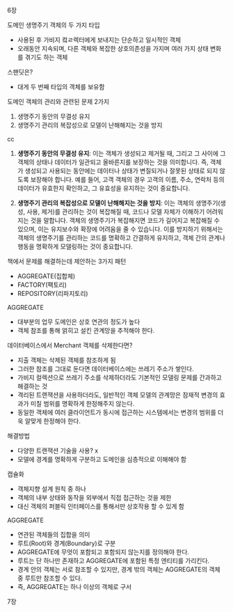6장

도메인 생명주기
객체의 두 가지 타입
- 사용된 후 가비지 컼ㄹ렉터에게 보내지는 단순하고 일시적인 객체
- 오래동안 지속되며, 다른 객체와 복잡한 상호의존성을 가지며 여러 가지 상태 변화를 겪기도 하는 객체

스팬딧은?
- 대게 두 번째 타입의 객체를 보유함

도메인 객체의 관리와 관련된 문제 2가지
1. 생명주기 동안의 무결성 유지
2. 생명주기 관리의 복잡성으로 모델이 난해해지는 것을 방지

cc
1. **생명주기 동안의 무결성 유지**: 이는 객체가 생성되고 제거될 때, 그리고 그 사이에 그 객체의 상태나 데이터가 일관되고 올바른지를 보장하는 것을 의미합니다. 즉, 객체가 생성되고 사용되는 동안에는 데이터나 상태가 변질되거나 잘못된 상태로 되지 않도록 보장해야 합니다. 예를 들어, 고객 객체의 경우 고객의 이름, 주소, 연락처 등의 데이터가 유효한지 확인하고, 그 유효성을 유지하는 것이 중요합니다.
    
2. **생명주기 관리의 복잡성으로 모델이 난해해지는 것을 방지**: 이는 객체의 생명주기(생성, 사용, 제거)를 관리하는 것이 복잡해질 때, 코드나 모델 자체가 이해하기 어려워지는 것을 말합니다. 객체의 생명주기가 복잡해지면 코드가 길어지고 복잡해질 수 있으며, 이는 유지보수와 확장에 어려움을 줄 수 있습니다. 이를 방지하기 위해서는 객체의 생명주기를 관리하는 코드를 명확하고 간결하게 유지하고, 객체 간의 관계나 행동을 명확하게 모델링하는 것이 중요합니다.

책에서 문제를 해결하는데 제안하는 3가지 패턴
- AGGREGATE(집합체)
- FACTORY(팩토리)
- REPOSITORY(리파지토리)


AGGREGATE
- 대부분의 업무 도메인은 상호 연관의 정도가 높다
- 객체 참조를 통해 얽히고 설킨 관계망을 추적해야 한다.

데이터베이스에서 Merchant 객체를 삭제한다면?
- 지출 객체는 삭제된 객체를 참조하게 됨
- 그러한 참조를 그대로 둔다면 데이터베이스에는 쓰레기 주소가 쌓인다.
- 가비지 컬렉션으로 쓰레기 주소를 삭제하더라도 기본적인 모델링 문제를 간과하고 해결하는 것
- 격리된 트랜잭션을 사용하더라도, 일반적인 객체 모델의 관계망은 잠재적 변경의 효과가 미칠 범위를 명확하게 한정해주지 않는다.
- 동일한 객체에 여러 클라이언트가 동시에 접근하는 시스템에서는 변경의 범위를 더욱 알맞게 한정해야 한다.

해결방법
- 다양한 트랜잭션 기술을 사용? x
- 모델에 경계를 명확하게 구분하고 도메인을 심층적으로 이해해야 함

캡슐화
- 객체지향 설계 원칙 중 하나
- 객체의 내부 상태와 동작을 외부에서 직접 접근하는 것을 제한
- 대신 객체의 퍼블릭 인터페이스를 통해서만 상호작용 할 수 있게 함

AGGREGATE
- 연관된 객체들의 집합을 의미
- 루트(Root)와 경계(Boundary)로 구분
- AGGREGATE에 무엇이 포함되고 포함되지 않는지를 정의해야 한다.
- 루트는 단 하나만 존재하고 AGGREGATE에 포함된 특정 엔티티를 가리킨다.
- 경계 안의 객체는 서로 참조할 수 있지만, 경계 밖의 객체는 AGGREGATE의 객체 중 루트만 참조할 수 있다.
- 즉, AGGREGATE는 하나 이상의 객체로 구서





7장
